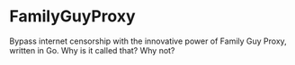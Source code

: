 # FamilyGuyProxy
Bypass internet censorship with the innovative power of Family Guy Proxy, written in Go. Why is it called that? Why not?
